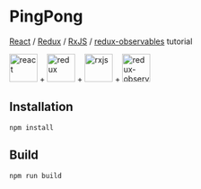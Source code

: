 PingPong
========

[React](https://github.com/facebook/react) / [Redux](https://github.com/reactjs/redux) / [RxJS](https://github.com/ReactiveX/RxJS) / [redux-observables](https://github.com/redux-observable/redux-observable) tutorial

<img title="react" src="https://facebook.github.io/react/img/logo.svg" width="50"> + <img title="redux" src="https://raw.githubusercontent.com/reactjs/redux/master/logo/logo.png" width="50"> + <img title="rxjs" src="https://raw.githubusercontent.com/Reactive-Extensions/RxJS/master/logos/logo.png" width="50"> + <img title="redux-observables" src="https://raw.githubusercontent.com/redux-observable/redux-observable/master/logo/logo-small.gif" width="50">


## Installation

`npm install`

## Build

`npm run build`
